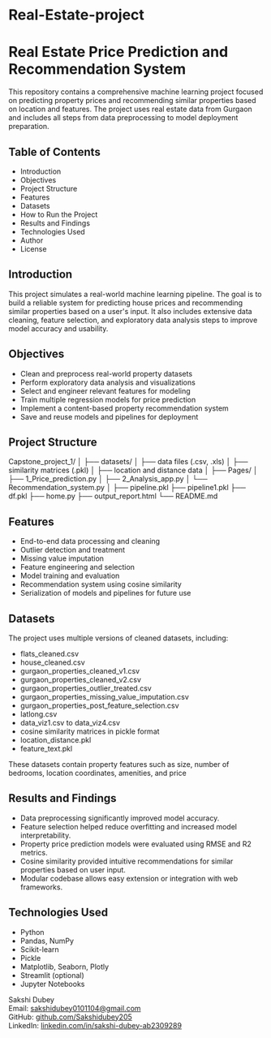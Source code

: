 # Real-Estate-project
# Real Estate Price Prediction and Recommendation System

This repository contains a comprehensive machine learning project focused on predicting property prices and recommending similar properties based on location and features. The project uses real estate data from Gurgaon and includes all steps from data preprocessing to model deployment preparation.

## Table of Contents

- Introduction
- Objectives
- Project Structure
- Features
- Datasets
- How to Run the Project
- Results and Findings
- Technologies Used
- Author
- License

## Introduction

This project simulates a real-world machine learning pipeline. The goal is to build a reliable system for predicting house prices and recommending similar properties based on a user's input. It also includes extensive data cleaning, feature selection, and exploratory data analysis steps to improve model accuracy and usability.

## Objectives

- Clean and preprocess real-world property datasets
- Perform exploratory data analysis and visualizations
- Select and engineer relevant features for modeling
- Train multiple regression models for price prediction
- Implement a content-based property recommendation system
- Save and reuse models and pipelines for deployment

## Project Structure
Capstone_project_1/
│
├── datasets/
│ ├── data files (.csv, .xls)
│ ├── similarity matrices (.pkl)
│ ├── location and distance data
│
├── Pages/
│ ├── 1_Price_prediction.py
│ ├── 2_Analysis_app.py
│ └── Recommendation_system.py
│
├── pipeline.pkl
├── pipeline1.pkl
├── df.pkl
├── home.py
├── output_report.html
└── README.md

## Features

- End-to-end data processing and cleaning
- Outlier detection and treatment
- Missing value imputation
- Feature engineering and selection
- Model training and evaluation
- Recommendation system using cosine similarity
- Serialization of models and pipelines for future use

## Datasets

The project uses multiple versions of cleaned datasets, including:

- flats_cleaned.csv
- house_cleaned.csv
- gurgaon_properties_cleaned_v1.csv
- gurgaon_properties_cleaned_v2.csv
- gurgaon_properties_outlier_treated.csv
- gurgaon_properties_missing_value_imputation.csv
- gurgaon_properties_post_feature_selection.csv
- latlong.csv
- data_viz1.csv to data_viz4.csv
- cosine similarity matrices in pickle format
- location_distance.pkl
- feature_text.pkl

These datasets contain property features such as size, number of bedrooms, location coordinates, amenities, and price


## Results and Findings

- Data preprocessing significantly improved model accuracy.
- Feature selection helped reduce overfitting and increased model interpretability.
- Property price prediction models were evaluated using RMSE and R2 metrics.
- Cosine similarity provided intuitive recommendations for similar properties based on user input.
- Modular codebase allows easy extension or integration with web frameworks.

## Technologies Used

- Python
- Pandas, NumPy
- Scikit-learn
- Pickle
- Matplotlib, Seaborn, Plotly
- Streamlit (optional)
- Jupyter Notebooks

Sakshi Dubey  
Email: sakshidubey0101104@gmail.com  
GitHub: [github.com/Sakshidubey205](https://github.com/Sakshidubey205)  
LinkedIn: [linkedin.com/in/sakshi-dubey-ab2309289](https://www.linkedin.com/in/sakshi-dubey-ab2309289)
